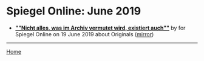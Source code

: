 # Spiegel Online: June 2019

 - [**""Nicht alles, was im Archiv vermutet wird, existiert auch""**](https://www.spiegel.de/kultur/musik/prince-archivar-howe-im-interview-es-ist-detektivarbeit-a-1272845.html) by  for Spiegel Online on 19 June 2019 about Originals ([mirror](https://web.archive.org/web/*/https://www.spiegel.de/kultur/musik/prince-archivar-howe-im-interview-es-ist-detektivarbeit-a-1272845.html))

----

[Home](./)
